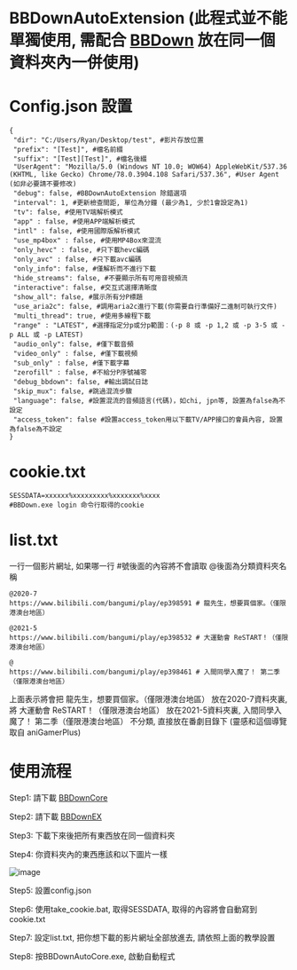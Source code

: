 # BBDownAutoExtension (此程式並不能單獨使用, 需配合 [BBDown](https://github.com/RyanL-29/BBDown/tree/master) 放在同一個資料夾內一併使用)


# Config.json 設置

```
{
 "dir": "C:/Users/Ryan/Desktop/test", #影片存放位置
 "prefix": "[Test]", #檔名前綴
 "suffix": "[Test][Test]", #檔名後綴
 "UserAgent": "Mozilla/5.0 (Windows NT 10.0; WOW64) AppleWebKit/537.36 (KHTML, like Gecko) Chrome/78.0.3904.108 Safari/537.36", #User Agent (如非必要請不要修改)
 "debug": false, #BBDownAutoExtension 除錯選項
 "interval": 1, #更新檢查間距, 單位為分鐘 (最少為1, 少於1會設定為1)
 "tv": false, #使用TV端解析模式
 "app" : false, #使用APP端解析模式
 "intl" : false, #使用國際版解析模式
 "use_mp4box" : false, #使用MP4Box來混流
 "only_hevc" : false, #只下載hevc編碼
 "only_avc" : false, #只下載avc編碼
 "only_info": false, #僅解析而不進行下載
 "hide_streams": false, #不要顯示所有可用音視頻流
 "interactive": false, #交互式選擇清晰度
 "show_all": false, #展示所有分P標題
 "use_aria2c": false, #調用aria2c進行下載(你需要自行準備好二進制可執行文件)
 "multi_thread": true, #使用多線程下載
 "range" : "LATEST", #選擇指定分p或分p範圍：(-p 8 或 -p 1,2 或 -p 3-5 或 -p ALL 或 -p LATEST)
 "audio_only": false, #僅下載音頻
 "video_only" : false, #僅下載視頻
 "sub_only" : false, #僅下載字幕
 "zerofill" : false, #不給分P序號補零
 "debug_bbdown": false, #輸出調試日誌
 "skip_mux": false, #跳過混流步驟
 "language": false, #設置混流的音頻語言(代碼)，如chi, jpn等, 設置為false為不設定
 "access_token": false #設置access_token用以下載TV/APP接口的會員內容, 設置為false為不設定
}
```
# cookie.txt
```
SESSDATA=xxxxxx%xxxxxxxxx%xxxxxxx%xxxx
#BBDown.exe login 命令行取得的cookie

```
# list.txt 
一行一個影片網址, 如果哪一行 #號後面的內容將不會讀取
@後面為分類資料夾名稱
```
@2020-7
https://www.bilibili.com/bangumi/play/ep398591 # 龍先生，想要買個家。（僅限港澳台地區）

@2021-5
https://www.bilibili.com/bangumi/play/ep398532 # 大運動會 ReSTART！（僅限港澳台地區）

@
https://www.bilibili.com/bangumi/play/ep398461 # 入間同學入魔了！ 第二季（僅限港澳台地區）

```
上面表示將會把 龍先生，想要買個家。（僅限港澳台地區） 放在2020-7資料夾裏, 將 大運動會 ReSTART！（僅限港澳台地區） 放在2021-5資料夾裏, 入間同學入魔了！ 第二季（僅限港澳台地區） 不分類, 直接放在番劇目錄下 (靈感和這個導覽取自 aniGamerPlus)


# 使用流程

 Step1: 請下載 [BBDownCore](https://github.com/RyanL-29/BBDown/releases)
 
 Step2: 請下載 [BBDownEX](https://github.com/RyanL-29/BBDownAutoExtension/releases)
 
 Step3: 下載下來後把所有東西放在同一個資料夾
 
 Step4: 你資料夾內的東西應該和以下圖片一樣
 
![image](https://user-images.githubusercontent.com/48479346/126116001-b11e190f-5eb2-4bdf-8df4-1a40d97bb3b7.png)

 Step5: 設置config.json
 
 Step6: 使用take_cookie.bat, 取得SESSDATA, 取得的內容將會自動寫到cookie.txt
 
 Step7: 設定list.txt, 把你想下載的影片網址全部放進去, 請依照上面的教學設置
 
 Step8: 按BBDownAutoCore.exe, 啟動自動程式
